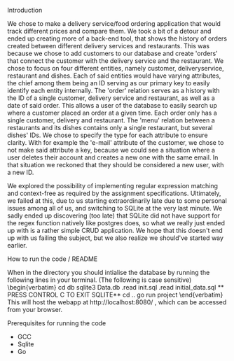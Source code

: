 Introduction

We chose to make a delivery service/food ordering application that would track different prices and compare them. We took a bit of a detour and ended up creating more of a back-end tool, that shows the history of orders created between different delivery services and restaurants. This was because we chose to add customers to our database and create 'orders' that connect the customer with the delivery service and the restaurant. We chose to focus on four different entities, namely customer, deliveryservice, restaurant and dishes. Each of said entities would have varying attributes, the chief among them being an ID serving as our primary key to easily identify each entity internally. The 'order' relation serves as a history with the ID of a single customer, delivery service and restaurant, as well as a date of said order. This allows a user of the database to easily search up where a customer placed an order at a given time. Each order only has a single customer, delivery and restaurant. The 'menu' relation between a restaurants and its dishes contains only a single restaurant, but several dishes' IDs. We chose to specify the type for each attribute to ensure clarity. With for example the 'e-mail' attribute of the customer, we chose to not make said attribute a key, because we could see a situation where a user deletes their account and creates a new one with the same email. In that situation we reckoned that they should be considered a new user, with a new ID.


We explored the possibility of implementing regular expression matching and context-free as required by the assignment specifications. Ultimately, we failed at this, due to us starting extraordinarily late due to some personal issues among all of us, and switching to SQLite at the very last minute. We sadly ended up discovering (too late) that SQLite did not have support for the regex function natively like postgres does, so what we really just ended up with is a rather simple CRUD application. We hope that this doesn't end up with us failing the subject, but we also realize we should've started way earlier. 

How to run the code / README

When in the directory you should intialise the database by running the following lines in your terminal. (The following is case sensitive)
\begin{verbatim}
    cd db
    sqlite3 Data.db
    .read init.sql
    .read initial_data.sql
    ** PRESS CONTROL C TO EXIT SQLITE**
    cd ..
    go run project
\end{verbatim}
This will host the webapp at http://localhost:8080/ , which can be accessed from your browser.

Prerequisites for running the code
- GCC
- Sqlite
- Go

